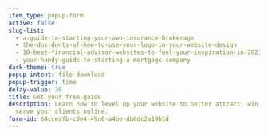 ```yaml
---
item_type: popup-form
active: false
slug-list:
  - a-guide-to-starting-your-own-insurance-brokerage
  - the-dos-donts-of-how-to-use-your-logo-in-your-website-design
  - 10-best-financial-advisor-websites-to-fuel-your-inspiration-in-2021
  - your-handy-guide-to-starting-a-mortgage-company
dark-theme: true
popup-intent: file-download
popup-trigger: time
delay-value: 30
title: Get your free guide
description: Learn how to level up your website to better attract, win, and
  serve your clients online.
form-id: 64cceafb-c0e4-49a6-a4be-db6dc2a19b1d
---
```

